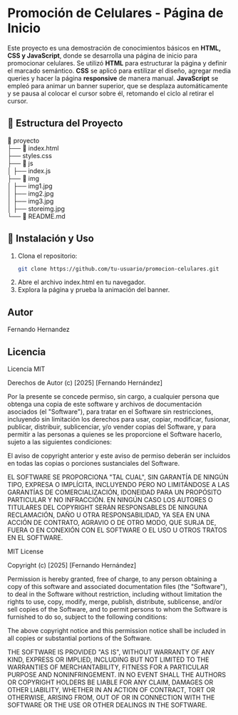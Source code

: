 # Promoción de Celulares - Página de Inicio

Este proyecto es una demostración de conocimientos básicos en **HTML, CSS y JavaScript**, donde se desarrolla una página de inicio para promocionar celulares. Se utilizó **HTML** para estructurar la página y definir el marcado semántico. **CSS** se aplicó para estilizar el diseño, agregar media queries y hacer la página **responsive** de manera manual. **JavaScript** se empleó para animar un banner superior, que se desplaza automáticamente y se pausa al colocar el cursor sobre él, retomando el ciclo al retirar el cursor.

## 📂 Estructura del Proyecto

📁 proyecto  
 ├── 📄 index.html  
 ├── styles.css  
 ├── 📁 js  
 │    ├── index.js  
 ├── 📁 img  
 │    ├── img1.jpg  
 │    ├── img2.jpg  
 │    ├── img3.jpg  
 │    ├── storeimg.jpg  
 └── 📄 README.md  

## 🚀 Instalación y Uso

1. Clona el repositorio:  
   ```sh
   git clone https://github.com/tu-usuario/promocion-celulares.git
2. Abre el archivo index.html en tu navegador.
3. Explora la página y prueba la animación del banner.

## Autor
Fernando Hernandez

## Licencia
Licencia MIT

Derechos de Autor (c) [2025] [Fernando Hernández]

Por la presente se concede permiso, sin cargo, a cualquier persona que obtenga una copia
de este software y archivos de documentación asociados (el "Software"), para tratar
en el Software sin restricciones, incluyendo sin limitación los derechos
para usar, copiar, modificar, fusionar, publicar, distribuir, sublicenciar, y/o vender
copias del Software, y para permitir a las personas a quienes se les proporcione el Software
hacerlo, sujeto a las siguientes condiciones:

El aviso de copyright anterior y este aviso de permiso deberán ser incluidos en todas
las copias o porciones sustanciales del Software.

EL SOFTWARE SE PROPORCIONA "TAL CUAL", SIN GARANTÍA DE NINGÚN TIPO, EXPRESA O
IMPLÍCITA, INCLUYENDO PERO NO LIMITÁNDOSE A LAS GARANTÍAS DE COMERCIALIZACIÓN,
IDONEIDAD PARA UN PROPÓSITO PARTICULAR Y NO INFRACCIÓN. EN NINGÚN CASO LOS
AUTORES O TITULARES DEL COPYRIGHT SERÁN RESPONSABLES DE NINGUNA RECLAMACIÓN, DAÑO U OTRA
RESPONSABILIDAD, YA SEA EN UNA ACCIÓN DE CONTRATO, AGRAVIO O DE OTRO MODO, QUE SURJA DE,
FUERA O EN CONEXIÓN CON EL SOFTWARE O EL USO U OTROS TRATOS EN EL
SOFTWARE.

MIT License

Copyright (c) [2025] [Fernando Hernández]

Permission is hereby granted, free of charge, to any person obtaining a copy
of this software and associated documentation files (the "Software"), to deal
in the Software without restriction, including without limitation the rights
to use, copy, modify, merge, publish, distribute, sublicense, and/or sell
copies of the Software, and to permit persons to whom the Software is
furnished to do so, subject to the following conditions:

The above copyright notice and this permission notice shall be included in all
copies or substantial portions of the Software.

THE SOFTWARE IS PROVIDED "AS IS", WITHOUT WARRANTY OF ANY KIND, EXPRESS OR
IMPLIED, INCLUDING BUT NOT LIMITED TO THE WARRANTIES OF MERCHANTABILITY,
FITNESS FOR A PARTICULAR PURPOSE AND NONINFRINGEMENT. IN NO EVENT SHALL THE
AUTHORS OR COPYRIGHT HOLDERS BE LIABLE FOR ANY CLAIM, DAMAGES OR OTHER
LIABILITY, WHETHER IN AN ACTION OF CONTRACT, TORT OR OTHERWISE, ARISING FROM,
OUT OF OR IN CONNECTION WITH THE SOFTWARE OR THE USE OR OTHER DEALINGS IN THE
SOFTWARE.
